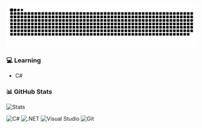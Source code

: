 ![GitHub Snake 3D](https://github.com/Platane/snk/raw/output/github-contribution-grid-snake-dark.svg)

### 💻 Learning
- C#

### 📊 GitHub Stats
![Stats](https://github-readme-stats.vercel.app/api?username=K3ntas&show_icons=true&theme=tokyonight)

![C#](https://img.shields.io/badge/C%23-239120?logo=c-sharp&logoColor=white) ![.NET](https://img.shields.io/badge/.NET-512BD4?logo=dotnet&logoColor=white) ![Visual Studio](https://img.shields.io/badge/Visual%20Studio-5C2D91?logo=visual-studio&logoColor=white) ![Git](https://img.shields.io/badge/Git-F05032?logo=git&logoColor=white)
